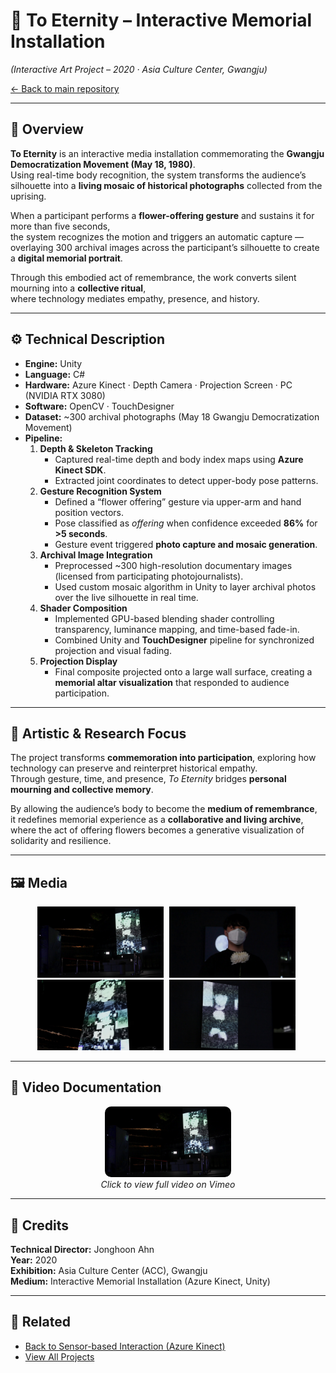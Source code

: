 # 🌸 To Eternity – Interactive Memorial Installation  
*(Interactive Art Project – 2020 · Asia Culture Center, Gwangju)*  

[← Back to main repository](https://github.com/reusahn/Unity-Unreal-Interaction-Research/tree/main)

---

## 🧩 Overview  
**To Eternity** is an interactive media installation commemorating the **Gwangju Democratization Movement (May 18, 1980)**.  
Using real-time body recognition, the system transforms the audience’s silhouette into a **living mosaic of historical photographs** collected from the uprising.  

When a participant performs a **flower-offering gesture** and sustains it for more than five seconds,  
the system recognizes the motion and triggers an automatic capture —  
overlaying 300 archival images across the participant’s silhouette to create a **digital memorial portrait**.  

Through this embodied act of remembrance, the work converts silent mourning into a **collective ritual**,  
where technology mediates empathy, presence, and history.

---

## ⚙️ Technical Description  
- **Engine:** Unity  
- **Language:** C#  
- **Hardware:** Azure Kinect · Depth Camera · Projection Screen · PC (NVIDIA RTX 3080)  
- **Software:** OpenCV · TouchDesigner  
- **Dataset:** ~300 archival photographs (May 18 Gwangju Democratization Movement)  
- **Pipeline:**  
  1. **Depth & Skeleton Tracking**  
     - Captured real-time depth and body index maps using **Azure Kinect SDK**.  
     - Extracted joint coordinates to detect upper-body pose patterns.  
  2. **Gesture Recognition System**  
     - Defined a “flower offering” gesture via upper-arm and hand position vectors.  
     - Pose classified as *offering* when confidence exceeded **86%** for **>5 seconds**.  
     - Gesture event triggered **photo capture and mosaic generation**.  
  3. **Archival Image Integration**  
     - Preprocessed ~300 high-resolution documentary images (licensed from participating photojournalists).  
     - Used custom mosaic algorithm in Unity to layer archival photos over the live silhouette in real time.  
  4. **Shader Composition**  
     - Implemented GPU-based blending shader controlling transparency, luminance mapping, and time-based fade-in.  
     - Combined Unity and **TouchDesigner** pipeline for synchronized projection and visual fading.  
  5. **Projection Display**  
     - Final composite projected onto a large wall surface, creating a **memorial altar visualization** that responded to audience participation.  

---

## 🧠 Artistic & Research Focus  
The project transforms **commemoration into participation**, exploring how technology can preserve and reinterpret historical empathy.  
Through gesture, time, and presence, *To Eternity* bridges **personal mourning and collective memory**.  

By allowing the audience’s body to become the **medium of remembrance**,  
it redefines memorial experience as a **collaborative and living archive**,  
where the act of offering flowers becomes a generative visualization of solidarity and resilience.

---

## 🖼️ Media
<p align="center">
  <img src="./media/ToEternity_01.jpg" width="40%" style="margin-right:5px;"/>  
  <img src="./media/ToEternity_02.jpg" width="40%" style="margin-right:5px;"/>  
  <img src="./media/ToEternity_03.jpg" width="40%" style="margin-right:5px;"/>  
  <img src="./media/ToEternity_04.jpg" width="40%" style="margin-right:5px;"/>  
</p>

---

## 🎥 Video Documentation
<p align="center">
  <a href="https://vimeo.com/666369383/69a48ffe55?fl=tl&fe=ec" target="_blank"> 
    <img src="./media/ToEternity_01.jpg" width="40%" style="border-radius:10px;"/>
  </a>
  <br>
  <em>Click to view full video on Vimeo</em>
</p>

---

## 👤 Credits  
**Technical Director:** Jonghoon Ahn  
**Year:** 2020  
**Exhibition:** Asia Culture Center (ACC), Gwangju  
**Medium:** Interactive Memorial Installation (Azure Kinect, Unity)  

---

## 🔗 Related  
- [Back to Sensor-based Interaction (Azure Kinect)](../README.md)  
- [View All Projects](https://github.com/reusahn/Unity-Unreal-Interaction-Research/tree/main)
